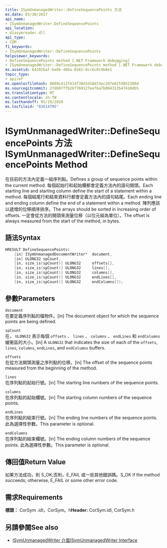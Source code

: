 ```yaml
---
title: ISymUnmanagedWriter::DefineSequencePoints 方法
ms.date: 03/30/2017
api_name:
- ISymUnmanagedWriter.DefineSequencePoints
api_location:
- diasymreader.dll
api_type:
- COM
f1_keywords:
- ISymUnmanagedWriter::DefineSequencePoints
helpviewer_keywords:
- DefineSequencePoints method [.NET Framework debugging]
- ISymUnmanagedWriter::DefineSequencePoints method [.NET Framework debugging]
ms.assetid: 64202baf-be6b-40ba-8162-8cc6c0c9b8e1
topic_type:
- apiref
ms.openlocfilehash: 8889c412f414f38d1d18d33ec297e82fd052280d
ms.sourcegitcommit: 27db07ffb26f76912feefba7b884313547410db5
ms.translationtype: MT
ms.contentlocale: zh-TW
ms.lasthandoff: 05/19/2020
ms.locfileid: "83614795"
---
```

# <a name="isymunmanagedwriterdefinesequencepoints-method"></a><span data-ttu-id="d4841-102">ISymUnmanagedWriter::DefineSequencePoints 方法</span><span class="sxs-lookup"><span data-stu-id="d4841-102">ISymUnmanagedWriter::DefineSequencePoints Method</span></span>
<span data-ttu-id="d4841-103">在目前的方法內定義一組序列點。</span><span class="sxs-lookup"><span data-stu-id="d4841-103">Defines a group of sequence points within the current method.</span></span> <span data-ttu-id="d4841-104">每個起始行和起始欄都會定義方法內的語句開頭。</span><span class="sxs-lookup"><span data-stu-id="d4841-104">Each starting line and starting column define the start of a statement within a method.</span></span> <span data-ttu-id="d4841-105">每個結尾行和結束資料行都會定義方法內的語句結尾。</span><span class="sxs-lookup"><span data-stu-id="d4841-105">Each ending line and ending column define the end of a statement within a method.</span></span> <span data-ttu-id="d4841-106">陣列應該以遞增的位移順序排序。</span><span class="sxs-lookup"><span data-stu-id="d4841-106">The arrays should be sorted in increasing order of offsets.</span></span> <span data-ttu-id="d4841-107">一定會從方法的開頭來測量位移（以位元組為單位）。</span><span class="sxs-lookup"><span data-stu-id="d4841-107">The offset is always measured from the start of the method, in bytes.</span></span>  
  
## <a name="syntax"></a><span data-ttu-id="d4841-108">語法</span><span class="sxs-lookup"><span data-stu-id="d4841-108">Syntax</span></span>  
  
```cpp  
HRESULT DefineSequencePoints(  
    [in] ISymUnmanagedDocumentWriter*  document,  
    [in] ULONG32 spCount,  
    [in, size_is(spCount)] ULONG32     offsets[],  
    [in, size_is(spCount)] ULONG32     lines[],  
    [in, size_is(spCount)] ULONG32     columns[],  
    [in, size_is(spCount)] ULONG32     endLines[],  
    [in, size_is(spCount)] ULONG32     endColumns[]);  
```  
  
## <a name="parameters"></a><span data-ttu-id="d4841-109">參數</span><span class="sxs-lookup"><span data-stu-id="d4841-109">Parameters</span></span>  
 `document`  
 <span data-ttu-id="d4841-110">在要定義序列點的檔物件。</span><span class="sxs-lookup"><span data-stu-id="d4841-110">[in] The document object for which the sequence points are being defined.</span></span>  
  
 `spCount`  
 <span data-ttu-id="d4841-111">在， `ULONG32` 表示每個 `offsets` 、 `lines` 、 `columns` 、 `endLines` 和 `endColumns` 緩衝區的大小。</span><span class="sxs-lookup"><span data-stu-id="d4841-111">[in] A `ULONG32` that indicates the size of each of the `offsets`, `lines`, `columns`, `endLines`, and `endColumns` buffers.</span></span>  
  
 `offsets`  
 <span data-ttu-id="d4841-112">在從方法開頭測量之序列點的位移。</span><span class="sxs-lookup"><span data-stu-id="d4841-112">[in] The offset of the sequence points measured from the beginning of the method.</span></span>  
  
 `lines`  
 <span data-ttu-id="d4841-113">在序列點的起始行號。</span><span class="sxs-lookup"><span data-stu-id="d4841-113">[in] The starting line numbers of the sequence points.</span></span>  
  
 `columns`  
 <span data-ttu-id="d4841-114">在序列點的起始欄號。</span><span class="sxs-lookup"><span data-stu-id="d4841-114">[in] The starting column numbers of the sequence points.</span></span>  
  
 `endLines`  
 <span data-ttu-id="d4841-115">在序列點的結束行號。</span><span class="sxs-lookup"><span data-stu-id="d4841-115">[in] The ending line numbers of the sequence points.</span></span> <span data-ttu-id="d4841-116">此為選擇性參數。</span><span class="sxs-lookup"><span data-stu-id="d4841-116">This parameter is optional.</span></span>  
  
 `endColumns`  
 <span data-ttu-id="d4841-117">在序列點的結束欄號。</span><span class="sxs-lookup"><span data-stu-id="d4841-117">[in] The ending column numbers of the sequence points.</span></span> <span data-ttu-id="d4841-118">此為選擇性參數。</span><span class="sxs-lookup"><span data-stu-id="d4841-118">This parameter is optional.</span></span>  
  
## <a name="return-value"></a><span data-ttu-id="d4841-119">傳回值</span><span class="sxs-lookup"><span data-stu-id="d4841-119">Return Value</span></span>  
 <span data-ttu-id="d4841-120">如果方法成功，則 S_OK;否則，E_FAIL 或一些其他錯誤碼。</span><span class="sxs-lookup"><span data-stu-id="d4841-120">S_OK if the method succeeds; otherwise, E_FAIL or some other error code.</span></span>  
  
## <a name="requirements"></a><span data-ttu-id="d4841-121">需求</span><span class="sxs-lookup"><span data-stu-id="d4841-121">Requirements</span></span>  
 <span data-ttu-id="d4841-122">**標頭：** CorSym .idl，CorSym。h</span><span class="sxs-lookup"><span data-stu-id="d4841-122">**Header:** CorSym.idl, CorSym.h</span></span>  
  
## <a name="see-also"></a><span data-ttu-id="d4841-123">另請參閱</span><span class="sxs-lookup"><span data-stu-id="d4841-123">See also</span></span>

- [<span data-ttu-id="d4841-124">ISymUnmanagedWriter 介面</span><span class="sxs-lookup"><span data-stu-id="d4841-124">ISymUnmanagedWriter Interface</span></span>](isymunmanagedwriter-interface.md)
